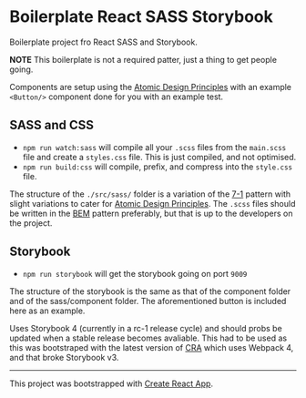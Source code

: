 # Boilerplate React SASS Storybook

Boilerplate project fro React SASS and Storybook.

**NOTE** This boilerplate is not a required patter, just a thing to get people going.

Components are setup using the [Atomic Design Principles](http://bradfrost.com/blog/post/atomic-web-design/) with an example `<Button/>` component done for you with an example test.

## SASS and CSS

- `npm run watch:sass` will compile all your `.scss` files from the `main.scss` file and create a `styles.css` file. This is just compiled, and not optimised.
- `npm run build:css` will compile, prefix, and compress into the `style.css` file.

The structure of the `./src/sass/` folder is a variation of the [7-1](https://sass-guidelin.es/#the-7-1-pattern) pattern with slight variations to cater for [Atomic Design Principles](http://bradfrost.com/blog/post/atomic-web-design/). The `.scss` files should be written in the [BEM](http://getbem.com/naming/) pattern preferably, but that is up to the developers on the project.

## Storybook

- `npm run storybook` will get the storybook going on port `9009`

The structure of the storybook is the same as that of the component folder and of the sass/component folder. The aforementioned button is included here as an example.

Uses Storybook 4 (currently in a rc-1 release cycle) and should probs be updated when a stable release becomes avaliable. This had to be used as this was bootstraped with the latest version of [CRA](https://github.com/facebook/create-react-app) which uses Webpack 4, and that broke Storybook v3.

<hr/>

This project was bootstrapped with [Create React App](https://github.com/facebook/create-react-app).
